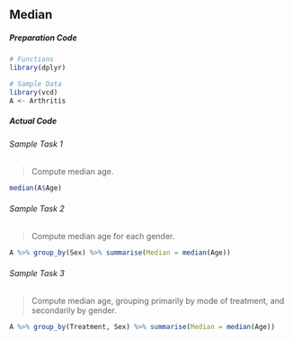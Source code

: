 ## Median
##### Preparation Code
```r
# Functions
library(dplyr)

# Sample Data
library(vcd)
A <- Arthritis
```
##### Actual Code
###### Sample Task 1
>Compute median age.
```r
median(A$Age)
```
###### Sample Task 2
>Compute median age for each gender.
```r
A %>% group_by(Sex) %>% summarise(Median = median(Age))
```
###### Sample Task 3
>Compute median age, grouping primarily by mode of treatment, and secondarily by gender.
```r
A %>% group_by(Treatment, Sex) %>% summarise(Median = median(Age))
```
